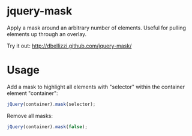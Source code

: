 jquery-mask
===========

Apply a mask around an arbitrary number of elements.  Useful for pulling elements up through an overlay.

Try it out: http://dbellizzi.github.com/jquery-mask/

Usage
=====
Add a mask to highlight all elements with "selector" within the container element "container":
~~~ javascript
jQuery(container).mask(selector);
~~~

Remove all masks:
~~~ javascript
jQuery(container).mask(false);
~~~
